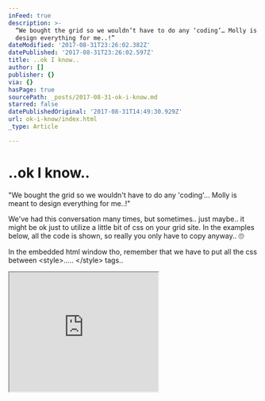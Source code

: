 ```yaml
---
inFeed: true
description: >-
  “We bought the grid so we wouldn’t have to do any ‘coding’… Molly is meant to
  design everything for me..!”
dateModified: '2017-08-31T23:26:02.382Z'
datePublished: '2017-08-31T23:26:02.597Z'
title: ..ok I know..
author: []
publisher: {}
via: {}
hasPage: true
sourcePath: _posts/2017-08-31-ok-i-know.md
starred: false
datePublishedOriginal: '2017-08-31T14:49:30.929Z'
url: ok-i-know/index.html
_type: Article

---
```

# ..ok I know..

"We bought the grid so we wouldn't have to do any 'coding'... Molly is meant to design everything for me..!"

We've had this conversation many times, but sometimes.. just maybe.. it might be ok just to utilize a little bit of css on your grid site. In the examples below, all the code is shown, so really you only have to copy anyway.. 🙄

In the embedded html window tho, remember that we have to put all the css between <style\>..... </style\> tags..

<iframe src="https://the-grid.github.io/ed-userhtml/?g=eJxVj8FOwzAMhu97CnNABaSlE4jL2HbhAThw4Oym7hItjaPYo1QIidfg9XgSMloQXBL9tv_fnzeiY6DdwlifbSB4XQAMvlW3huvVKr3cFe3I753-KXSBsehAnZ6kOEy05KOKb2kNU9LF7er88m7xttjU84pN65_BBhTZVtNMtSvuje_3INluK6eaZF3XwzCYpvHYGMt9LWw9hr623HVENybFfTUjbatvpGoi_lFlU11Wla_JUO-uHhwI98SRYEABlIOPe3A8wECAbQvTHPWs3nIUUAZ1BIlFxUzNJ_p8_8gEHAGhR2vm-vQKQzFq5rAsxD3GdikJLTWYjZnjB0eZninDyEewGEHHRLAEXxLjCJhSEUc5oalDnV1zXDkwBGjyqXtMBSF4UeAOfqH_A114OMTvA6sCbR2hnqwYMmE7wv3jY0kUKnAtuzNjLr8A-Jmqlw" height="240" style=""></iframe>